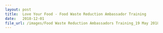 ```yaml
---
layout: post
title:  Love Your Food - Food Waste Reduction Ambassador Training
date:   2018-12-01
file_url: /images/Food Waste Reduction Ambassadors Training_19 May 2018.pdf
---
```

